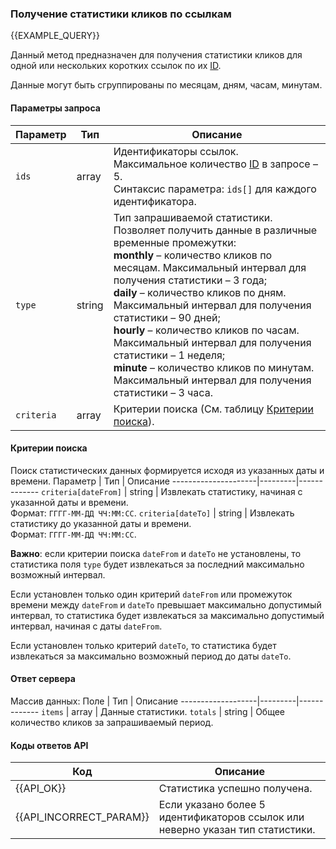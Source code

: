 ### Получение статистики кликов по ссылкам
{{EXAMPLE_QUERY}}

Данный метод предназначен для получения статистики кликов для одной или нескольких коротких ссылок по их [ID](other#glossary-id). 

Данные могут быть сгруппированы по месяцам, дням, часам, минутам.

#### Параметры запроса

 Параметр          | Тип     | Описание
-------------------|---------|-------------
`ids`              | array   | Идентификаторы ссылок.<br>Максимальное количество [ID](other#glossary-id) в запросе – 5.<br>Синтаксис параметра: `ids[]` для каждого идентификатора.
`type`             | string  | Тип запрашиваемой статистики.<br>Позволяет получить данные в различные временные промежутки:<br>**monthly** – количество кликов по месяцам. Максимальный интервал для получения статистики – 3 года;<br>**daily** – количество кликов по дням. Максимальный интервал для получения статистики – 90 дней;<br>**hourly** – количество кликов по часам. Максимальный интервал для получения статистики – 1 неделя;<br>**minute** – количество кликов по минутам. Максимальный интервал для получения статистики – 3 часа.
`criteria`         | array   | Критерии поиска (См. таблицу [Критерии поиска](#get-stats-criteria)).

#### <span data-anchor="get-stats-criteria">Критерии поиска</span>

Поиск статистических данных формируется исходя из указанных даты и времени.
 Параметр            | Тип     | Описание
---------------------|---------|-------------
`criteria[dateFrom]` | string  | Извлекать статистику, начиная с указанной даты и времени.<br>Формат: `ГГГГ-ММ-ДД ЧЧ:ММ:СС`.
`criteria[dateTo]`   | string  | Извлекать статистику до указанной даты и времени.<br>Формат: `ГГГГ-ММ-ДД ЧЧ:ММ:СС`.

**Важно**: если критерии поиска `dateFrom` и `dateTo` не установлены, то статистика поля `type` будет извлекаться за последний максимально возможный интервал.

Если установлен только один критерий `dateFrom` или промежуток времени между `dateFrom` и `dateTo` превышает максимально допустимый интервал, то статистика будет извлекаться за максимально допустимый интервал, начиная с даты `dateFrom`. 

Если установлен только критерий `dateTo`, то статистика будет извлекаться за максимально возможный период до даты `dateTo`.

#### Ответ сервера
Массив данных:
Поле               | Тип     | Описание
-------------------|---------|-------------
`items`            | array   | Данные статистики.
`totals`           | string  | Общее количество кликов за запрашиваемый период.


#### Коды ответов API

Код | Описание
----|----
{{API_OK}}  | Статистика успешно получена.
{{API_INCORRECT_PARAM}}  | Если указано более 5 идентификаторов ссылок или неверно указан тип статистики.
